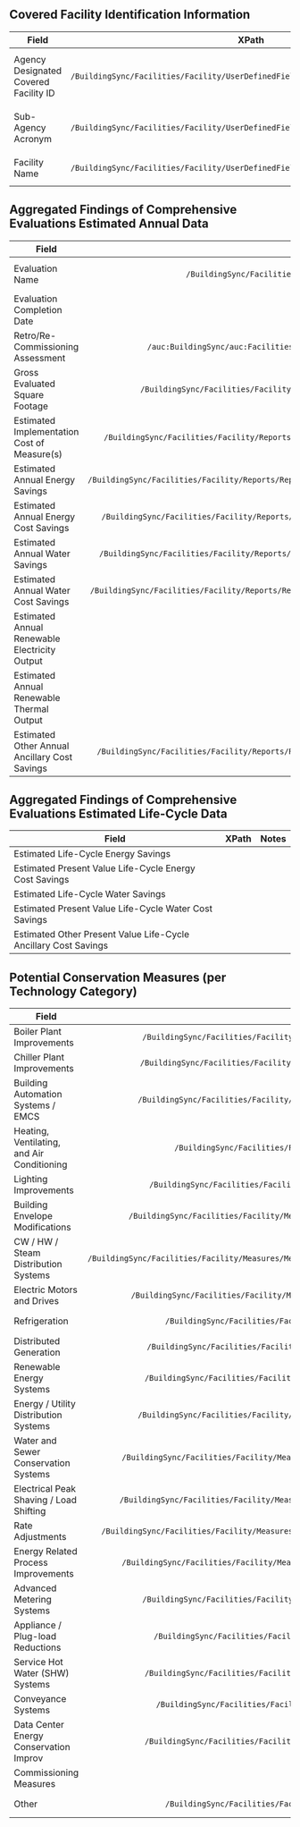  ## Covered Facility Identification Information
| Field | XPath | Notes |
|----------|:-------------:|------:|
| Agency Designated Covered Facility ID | `/BuildingSync/Facilities/Facility/UserDefinedFields/UserDefinedField/FieldValue` | `FieldName` = Agency Designated Covered Facility ID |
| Sub-Agency Acronym | `/BuildingSync/Facilities/Facility/UserDefinedFields/UserDefinedField/FieldValue` | `FieldName` = Sub-Agency Acronym |
| Facility Name | `/BuildingSync/Facilities/Facility/UserDefinedFields/UserDefinedField/FieldValue` | `FieldName` = Facility Name |


 ## Aggregated Findings of Comprehensive Evaluations Estimated Annual Data
 | Field | XPath | Notes |
|----------|:-------------:|------:|
| Evaluation Name | `/BuildingSync/Facilities/Facility/UserDefinedFields/UserDefinedField/FieldValue` | "Evaluation: " + `Facility Name` |
| Evaluation Completion Date | | |
| Retro/Re-Commissioning Assessment | `/auc:BuildingSync/auc:Facilities/auc:Facility/auc:Reports/auc:Report/auc:RetrocommissioningAudit` | if all True|
| Gross Evaluated Square Footage | `/BuildingSync/Facilities/Facility/Sites/Site/Buildings/Building/FloorAreas/FloorArea/FloorAreaValue` | where `FloorAreaType` is Gross |
| Estimated Implementation Cost of Measure(s) | `/BuildingSync/Facilities/Facility/Reports/Report/Scenarios/Scenario/ScenarioType/PackageOfMeasures/PackageFirstCost` | |
| Estimated Annual Energy Savings | `/BuildingSync/Facilities/Facility/Reports/Report/Scenarios/Scenario/ScenarioType/PackageOfMeasures/AnnualSavingsSiteEnergy` | |
| Estimated Annual Energy Cost Savings | `/BuildingSync/Facilities/Facility/Reports/Report/Scenarios/Scenario/ScenarioType/PackageOfMeasures/AnnualSavingsCost` | |
| Estimated Annual Water Savings | `/BuildingSync/Facilities/Facility/Reports/Report/Scenarios/Scenario/ScenarioType/PackageOfMeasures/AnnualWaterSavings` | |
| Estimated Annual Water Cost Savings | `/BuildingSync/Facilities/Facility/Reports/Report/Scenarios/Scenario/ScenarioType/PackageOfMeasures/AnnualWaterCostSavings` | |
| Estimated Annual Renewable Electricity Output | | |
| Estimated Annual Renewable Thermal Output | | |
| Estimated Other Annual Ancillary Cost Savings | `/BuildingSync/Facilities/Facility/Reports/Report/Scenarios/Scenario/ScenarioType/PackageOfMeasures/OMCostAnnualSavings` | |

 ## Aggregated Findings of Comprehensive Evaluations Estimated Life-Cycle Data
 | Field | XPath | Notes |
|----------|:-------------:|------:|
| Estimated Life-Cycle Energy Savings | | |
| Estimated Present Value Life-Cycle Energy Cost Savings | | |
| Estimated Life-Cycle Water Savings | | |
| Estimated Present Value Life-Cycle Water Cost Savings | | |
| Estimated Other Present Value Life-Cycle Ancillary Cost Savings | | |


## Potential Conservation Measures (per Technology Category)
 | Field | XPath | Notes |
|----------|:-------------:|------:|
|Boiler Plant Improvements|`/BuildingSync/Facilities/Facility/Measures/Measure/TechnologyCategories/TechnologyCategory/BoilerPlantImprovements`|count of instances|
|Chiller Plant Improvements|`/BuildingSync/Facilities/Facility/Measures/Measure/TechnologyCategories/TechnologyCategory/ChillerPlantImprovements`|count of instances|
|Building Automation Systems / EMCS|`/BuildingSync/Facilities/Facility/Measures/Measure/TechnologyCategories/TechnologyCategory/BuildingAutomationSystems`|count of instances|
|Heating, Ventilating, and Air Conditioning|`/BuildingSync/Facilities/Facility/Measures/Measure/TechnologyCategories/TechnologyCategory/OtherHVAC`|count of instances|
|Lighting Improvements|`/BuildingSync/Facilities/Facility/Measures/Measure/TechnologyCategories/TechnologyCategory/LightingImprovements`|count of instances|
|Building Envelope Modifications|`/BuildingSync/Facilities/Facility/Measures/Measure/TechnologyCategories/TechnologyCategory/BuildingEnvelopeModifications`|count of instances|
|CW / HW / Steam Distribution Systems|`/BuildingSync/Facilities/Facility/Measures/Measure/TechnologyCategories/TechnologyCategory/ChilledWaterHotWaterAndSteamDistributionSystems`|count of instances|
|Electric Motors and Drives|`/BuildingSync/Facilities/Facility/Measures/Measure/TechnologyCategories/TechnologyCategory/OtherElectricMotorsAndDrives`|count of instances|
|Refrigeration|`/BuildingSync/Facilities/Facility/Measures/Measure/TechnologyCategories/TechnologyCategory/Refrigeration`|count of instances|
|Distributed Generation|`/BuildingSync/Facilities/Facility/Measures/Measure/TechnologyCategories/TechnologyCategory/DistributedGeneration`|count of instances|
|Renewable Energy Systems|`/BuildingSync/Facilities/Facility/Measures/Measure/TechnologyCategories/TechnologyCategory/RenewableEnergySystems`|count of instances|
|Energy / Utility Distribution Systems|`/BuildingSync/Facilities/Facility/Measures/Measure/TechnologyCategories/TechnologyCategory/EnergyDistributionSystems`|count of instances|
|Water and Sewer Conservation Systems|`/BuildingSync/Facilities/Facility/Measures/Measure/TechnologyCategories/TechnologyCategory/WaterAndSewerConservationSystems`|count of instances|
|Electrical Peak Shaving / Load Shifting|`/BuildingSync/Facilities/Facility/Measures/Measure/TechnologyCategories/TechnologyCategory/ElectricalPeakShavingLoadShifting`|count of instances|
|Rate Adjustments|`/BuildingSync/Facilities/Facility/Measures/Measure/TechnologyCategories/TechnologyCategory/EnergyCostReductionThroughRateAdjustments`|count of instances|
|Energy Related Process Improvements|`/BuildingSync/Facilities/Facility/Measures/Measure/TechnologyCategories/TechnologyCategory/EnergyRelatedProcessImprovements`|count of instances|
|Advanced Metering Systems|`/BuildingSync/Facilities/Facility/Measures/Measure/TechnologyCategories/TechnologyCategory/AdvancedMeteringSystems`|count of instances|
|Appliance / Plug-load Reductions|`/BuildingSync/Facilities/Facility/Measures/Measure/TechnologyCategories/TechnologyCategory/PlugLoadReductions`|count of instances|
|Service Hot Water (SHW) Systems|`/BuildingSync/Facilities/Facility/Measures/Measure/TechnologyCategories/TechnologyCategory/ServiceHotWaterSystems`|count of instances|
|Conveyance Systems|`/BuildingSync/Facilities/Facility/Measures/Measure/TechnologyCategories/TechnologyCategory/ConveyanceSystems`|count of instances|
|Data Center Energy Conservation Improv|`/BuildingSync/Facilities/Facility/Measures/Measure/TechnologyCategories/TechnologyCategory/DataCenterImprovements`|count of instances|
|Commissioning Measures| ???? |count of instances|
|Other|`/BuildingSync/Facilities/Facility/Measures/Measure/TechnologyCategories/TechnologyCategory/Uncategorized`|count of instances|
